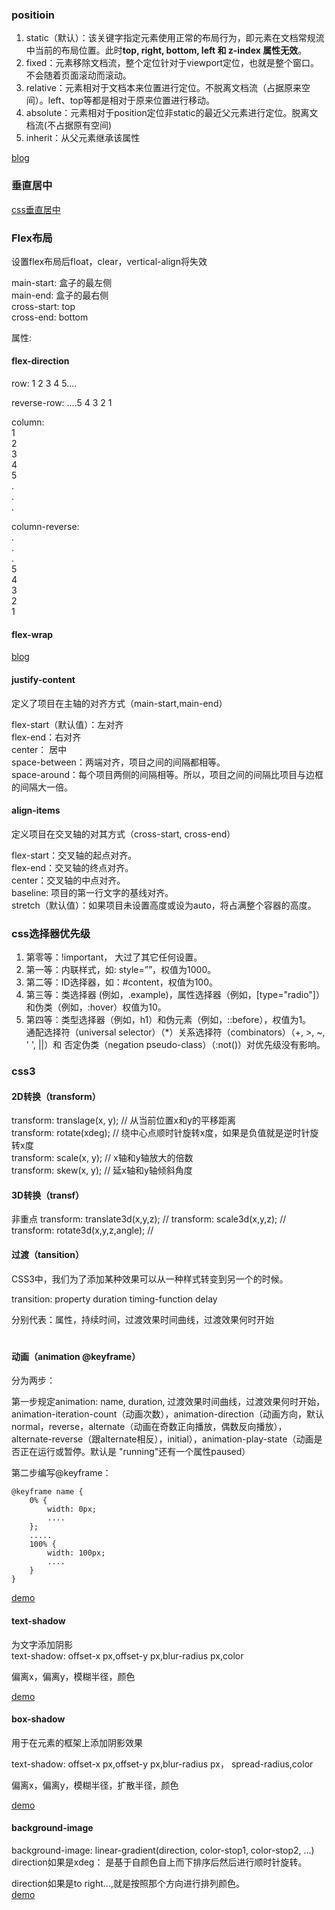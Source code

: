 <!--
 * @Author: xiuquanxu
 * @Company: kaochong
 * @Date: 2020-12-15 20:15:22
 * @LastEditors: xiuquanxu
 * @LastEditTime: 2020-12-16 16:32:44
-->
### positioin  

1. static（默认）：该关键字指定元素使用正常的布局行为，即元素在文档常规流中当前的布局位置。此时**top, right, bottom, left 和 z-index 属性无效**。
2. fixed：元素移除文档流，整个定位针对于viewport定位，也就是整个窗口。不会随着页面滚动而滚动。
3. relative：元素相对于文档本来位置进行定位。不脱离文档流（占据原来空间）。left、top等都是相对于原来位置进行移动。
4. absolute：元素相对于position定位非static的最近父元素进行定位。脱离文档流(不占据原有空间)  
5. inherit：从父元素继承该属性  

<a href="https://segmentfault.com/a/1190000018921229">blog</a>  

### 垂直居中  
<a href="./mid.html">css垂直居中</a>

### Flex布局  

设置flex布局后float，clear，vertical-align将失效  

main-start: 盒子的最左侧  
main-end: 盒子的最右侧  
cross-start: top  
cross-end: bottom  

属性:  

#### flex-direction  
row: 1 2 3 4 5....  

reverse-row: ....5 4 3 2 1  

column:   
        1    
        2  
        3  
        4  
        5  
        .  
        .  
        .    

column-reverse:  
        .  
        .  
        .  
        5  
        4  
        3  
        2    
        1  

#### flex-wrap  



<a href="http://www.ruanyifeng.com/blog/2015/07/flex-grammar.html">blog</a>  

#### justify-content  

定义了项目在主轴的对齐方式（main-start,main-end）  

flex-start（默认值）：左对齐  
flex-end：右对齐  
center： 居中  
space-between：两端对齐，项目之间的间隔都相等。  
space-around：每个项目两侧的间隔相等。所以，项目之间的间隔比项目与边框的间隔大一倍。  

#### align-items  

定义项目在交叉轴的对其方式（cross-start, cross-end）  

flex-start：交叉轴的起点对齐。  
flex-end：交叉轴的终点对齐。  
center：交叉轴的中点对齐。  
baseline: 项目的第一行文字的基线对齐。  
stretch（默认值）：如果项目未设置高度或设为auto，将占满整个容器的高度。  

### css选择器优先级  

1. 第零等：!important， 大过了其它任何设置。
2. 第一等：内联样式，如: style=””，权值为1000。
3. 第二等：ID选择器，如：#content，权值为100。
4. 第三等：类选择器 (例如，.example)，属性选择器（例如，[type="radio"]）和伪类（例如，:hover）权值为10。
5. 第四等：类型选择器（例如，h1）和伪元素（例如，::before），权值为1。  
通配选择符（universal selector）（*）关系选择符（combinators）（+, >, ~, ' ', ||）和 否定伪类（negation pseudo-class）（:not()）对优先级没有影响。  

### css3  

#### 2D转换（transform）  

transform: translage(x, y); // 从当前位置x和y的平移距离  
transform: rotate(xdeg); // 绕中心点顺时针旋转x度，如果是负值就是逆时针旋转x度  
transform: scale(x, y); // x轴和y轴放大的倍数  
transform: skew(x, y); // 延x轴和y轴倾斜角度

#### 3D转换（transf）  
非重点
transform: translate3d(x,y,z); // 
transform: scale3d(x,y,z); // 
transform: rotate3d(x,y,z,angle); //  

#### 过渡（tansition）  

CSS3中，我们为了添加某种效果可以从一种样式转变到另一个的时候。  

transition: property duration timing-function delay  

分别代表：属性，持续时间，过渡效果时间曲线，过渡效果何时开始  
#
#### 动画（animation @keyframe）  

分为两步：  

第一步规定animation:  name, duration, 过渡效果时间曲线，过渡效果何时开始，animation-iteration-count（动画次数），animation-direction（动画方向，默认normal，reverse，alternate（动画在奇数正向播放，偶数反向播放），alternate-reverse（跟alternate相反），initial），animation-play-state（动画是否正在运行或暂停。默认是 "running"还有一个属性paused）  

第二步编写@keyframe：  
```
@keyframe name {
    0% {
        width: 0px;
        ....
    };
    .....
    100% {
        width: 100px;
        ....
    }
}
```
 
<a href="./animation-keyframe.html">demo</a>  

#### text-shadow  
为文字添加阴影  
text-shadow: offset-x px,offset-y px,blur-radius px,color  

偏离x，偏离y，模糊半径，颜色  

<a href="./text-shadow.html">demo</a>  

#### box-shadow  
用于在元素的框架上添加阴影效果  

text-shadow: offset-x px,offset-y px,blur-radius px， spread-radius,color  

偏离x，偏离y，模糊半径，扩散半径，颜色    

<a href="./box-shadow.html">demo</a>


#### background-image  

background-image: linear-gradient(direction, color-stop1, color-stop2, ...)  
direction如果是xdeg：  是基于自颜色自上而下排序后然后进行顺时针旋转。  

direction如果是to right...,就是按照那个方向进行排列颜色。  
<a href="./">demo</a>
